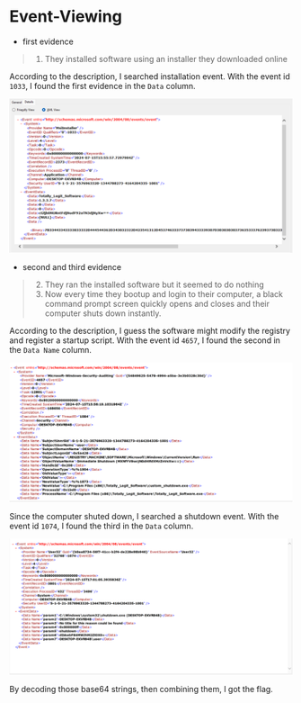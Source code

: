 # Event-Viewing

- first evidence
> 1. They installed software using an installer they downloaded online

According to the description, I searched installation event. With the event id `1033`, I found the first evidence in the `Data` column.

![evidence1](./evidence1.png)

- second and third evidence
> 2. They ran the installed software but it seemed to do nothing
> 3. Now every time they bootup and login to their computer, a black command prompt screen quickly opens and closes and their computer shuts down instantly.

According to the description, I guess the software might modify the registry and register a startup script.
With the event id `4657`, I found the second in the `Data Name` column.

![evidence2](./evidence2.png)

Since the computer shuted down, I searched a shutdown event. With the event id `1074`, I found the third in the `Data` column.

![evidence3](./evidence3.png)

By decoding those base64 strings, then combining them, I got the flag.
